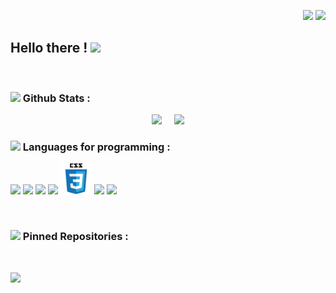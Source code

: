 
<p align="center"><a href="https://_Go_Cracy_GO_Stupid">
 </p>
 <p align="right">
  <a href="https://www.linkedin.com/in/syam-sv-527690216/"><img src="https://raw.githubusercontent.com/hakai-here/hakai-here/main/linkedin-64.png" width=21 ></a>
   <a href="https://twitter.com/SyamSv/"><img src="https://raw.githubusercontent.com/hakai-here/hakai-here/06d5e527ed143664109ce5126000a1833a4e0ee0/twitter.svg" width=21/></a>
  </p>

<h2>Hello there !  <img src="https://raw.githubusercontent.com/hakai-here/hakai-here/main/3c389fa48580c0323be2c13002fd7824.gif" width=35> </h2>

<br>
<h3><img src="https://raw.githubusercontent.com/hakai-here/hakai-here/main/1f4c8.png" width=20> Github Stats :</h3>
<p align="center"><a href="https://github.com/hakai-here">
<img height="165" src="https://github-readme-stats.vercel.app/api?username=hakai-here&show_icons=true&theme=radical&layout=compact&hide_border=true" /></a>
 &nbsp;&nbsp;&nbsp;
<a href="https://github.com/hakai-here"><img src="https://github-readme-stats.vercel.app/api/top-langs/?username=hakai-here&layout=compact&theme=radical&hide_border=true" height=160/>
</a>
 </p>
 <h3><img src ="https://raw.githubusercontent.com/hakai-here/hakai-here/main/icons8-programming-48.png" width=20> Languages for programming :</h3>
 <p>
 <img src ="https://raw.githubusercontent.com/hakai-here/hakai-here/main/cpp_logo.png" width=50>
 <img src ="https://raw.githubusercontent.com/hakai-here/hakai-here/709ef52742530c2123890dc44a9e8771fa4002ea/bash-original.svg" width=50>
 <img src ="https://raw.githubusercontent.com/hakai-here/hakai-here/fc8a283462042c15bab36a785278e92aacc90384/python-original.svg" width=50>
 <img src ="https://raw.githubusercontent.com/hakai-here/hakai-here/fc8a283462042c15bab36a785278e92aacc90384/html5-original-wordmark.svg" width=50>
  <img src ="https://raw.githubusercontent.com/devicons/devicon/00f02ef57fb7601fd1ddcc2fe6fe670fef3ae3e4/icons/css3/css3-original-wordmark.svg" width=50>
 <img src ="javascript-39403.png" width=70>
  <img src ="golang.png" width=40>
 </p><br>
 <h3><img src="https://github.githubassets.com/images/icons/emoji/unicode/1f4cc.png" width=20> Pinned Repositories :</h3>
 <br><p><a href ="https://github.com/hakai-here/PyOsint">
<img src= "https://github-readme-stats.vercel.app/api/pin/?username=hakai-here&repo=PyOsint&show_icons=true&theme=radical&layout=compact&hide_border=true"></a>
&nbsp;&nbsp;&nbsp;&nbsp;<a href ="https://github.com/hakai-here/Nemo">
</a>
 </p>
<p align="right">
 
 </p>
